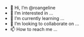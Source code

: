 - 👋 Hi, I’m @roangeline
- 👀 I’m interested in ...
- 🌱 I’m currently learning ...
- 💞️ I’m looking to collaborate on ...
- 📫 How to reach me ...

<!---
roangeline/roangeline is a ✨ special ✨ repository because its `README.md` (this file) appears on your GitHub profile.
You can click the Preview link to take a look at your changes.
--->

